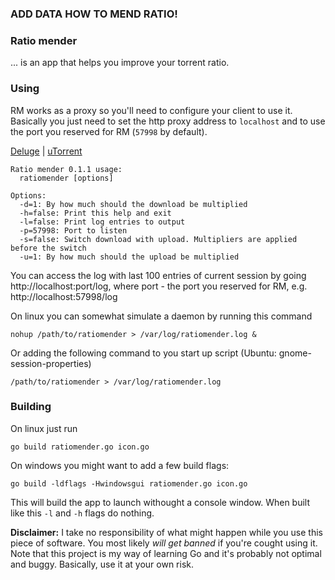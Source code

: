 ### ADD DATA HOW TO MEND RATIO!

### Ratio mender 
... is an app that helps you improve your torrent ratio.

### Using
RM works as a proxy so you'll need to configure your client to use it. Basically you just need to set the http proxy address to `localhost` and to use the port you reserved for RM (`57998` by default).

[Deluge](http://s2.postimage.org/e4m8jbwtl/deluge.png) | [uTorrent](http://s2.postimage.org/ra1qpfqp5/utorrent.png)

```
Ratio mender 0.1.1 usage:
  ratiomender [options]

Options:
  -d=1: By how much should the download be multiplied
  -h=false: Print this help and exit
  -l=false: Print log entries to output
  -p=57998: Port to listen
  -s=false: Switch download with upload. Multipliers are applied before the switch
  -u=1: By how much should the upload be multiplied
```

You can access the log with last 100 entries of current session by going http://localhost:port/log, where port - the port you reserved for RM, e.g. http://localhost:57998/log

On linux you can somewhat simulate a daemon by running this command
```
nohup /path/to/ratiomender > /var/log/ratiomender.log &
```
Or adding the following command to you start up script (Ubuntu: gnome-session-properties)
```
/path/to/ratiomender > /var/log/ratiomender.log
```

### Building
On linux just run
```
go build ratiomender.go icon.go
```

On windows you might want to add a few build flags:
```
go build -ldflags -Hwindowsgui ratiomender.go icon.go
```
This will build the app to launch withought a console window. When built like this `-l` and `-h` flags do nothing.

**Disclaimer:** I take no responsibility of what might happen while you use this piece of software. You most likely *will get banned* if you're cought using it. Note that this project is my way of learning Go and it's probably not optimal and buggy. Basically, use it at your own risk.
